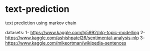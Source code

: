 # text-prediction
text prediction using markov chain

datasets:
1- https://www.kaggle.com/hj5992/nlp-topic-modelling
2- https://www.kaggle.com/ashishpatel26/sentimental-analysis-nlp
3- https://www.kaggle.com/mikeortman/wikipedia-sentences